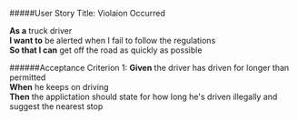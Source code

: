 #####User Story Title: Violaion Occurred 

<b>As a</b> truck driver <br />
<b>I want to</b> be alerted when I fail to follow the regulations <br />
<b>So that I can</b> get off the road as quickly as possible

######Acceptance Criterion 1:
<b>Given</b> the driver has driven for longer than permitted <br />
<b>When</b> he keeps on driving<br />
<b>Then</b> the applictation should state for how long he's driven illegally and suggest the nearest stop<br />